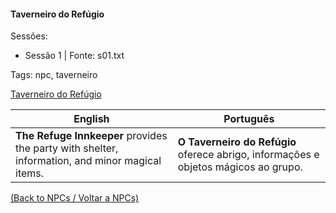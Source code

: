 
#### Taverneiro do Refúgio

Sessões:  
- Sessão 1 | Fonte: s01.txt

Tags: npc, taverneiro

[Taverneiro do Refúgio](taverneiro_refugio.png)

| English | Português |
|---------|-----------|
| **The Refuge Innkeeper** provides the party with shelter, information, and minor magical items. | **O Taverneiro do Refúgio** oferece abrigo, informações e objetos mágicos ao grupo. |

[(Back to NPCs / Voltar a NPCs)](npcs.md)


